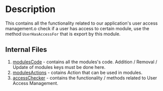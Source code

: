 # Description

This contains all the functionality related to our application's user access management.o check if a user has access to certain module, use the method `UserHasAccessFor` that is export by this module.

## Internal Files

1.  [modulesCode](https://github.com/FundImpact/fundimpact-frontend/blob/development/src/utils/access/modulesCode.ts) - contains all the modules's code. Addition / Removal / Update of modules keys must be done here.
2.  [modulesActions](https://github.com/FundImpact/fundimpact-frontend/blob/development/src/utils/access/moduleActions.ts) - cotains Action that can be used in modules.
3.  [accessChecker](https://github.com/FundImpact/fundimpact-frontend/blob/development/src/utils/access/accessChecker.ts) - contains the functionality / methods related to User Access Management.
